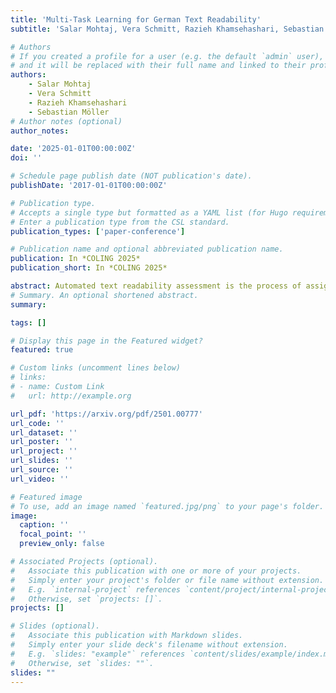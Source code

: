```yaml
---
title: 'Multi-Task Learning for German Text Readability'
subtitle: 'Salar Mohtaj, Vera Schmitt, Razieh Khamsehashari, Sebastian Möller'

# Authors
# If you created a profile for a user (e.g. the default `admin` user), write the username (folder name) here
# and it will be replaced with their full name and linked to their profile.
authors:
    - Salar Mohtaj
    - Vera Schmitt
    - Razieh Khamsehashari
    - Sebastian Möller
# Author notes (optional)
author_notes: 

date: '2025-01-01T00:00:00Z'
doi: ''

# Schedule page publish date (NOT publication's date).
publishDate: '2017-01-01T00:00:00Z'

# Publication type.
# Accepts a single type but formatted as a YAML list (for Hugo requirements).
# Enter a publication type from the CSL standard.
publication_types: ['paper-conference']

# Publication name and optional abbreviated publication name.
publication: In *COLING 2025*
publication_short: In *COLING 2025*

abstract: Automated text readability assessment is the process of assigning a number to the level of difficulty of a piece of text automatically. Machine learning and natural language processing techniques made it possible to measure the readability and complexity of the fast-growing textual content on the web. In this paper, we proposed a multi-task learning approach to predict the readability of German text based on pre-trained models. The proposed multi-task model has been trained on three tasks: text complexity, understandability, and lexical difficulty assessment. The results show a significant improvement in the model's performance in the multi-task learning setting compared to single-task learning, where each model has been trained separately for each task.
# Summary. An optional shortened abstract.
summary: 

tags: []

# Display this page in the Featured widget?
featured: true

# Custom links (uncomment lines below)
# links:
# - name: Custom Link
#   url: http://example.org

url_pdf: 'https://arxiv.org/pdf/2501.00777'
url_code: ''
url_dataset: ''
url_poster: ''
url_project: ''
url_slides: ''
url_source: ''
url_video: ''

# Featured image
# To use, add an image named `featured.jpg/png` to your page's folder.
image:
  caption: ''
  focal_point: ''
  preview_only: false

# Associated Projects (optional).
#   Associate this publication with one or more of your projects.
#   Simply enter your project's folder or file name without extension.
#   E.g. `internal-project` references `content/project/internal-project/index.md`.
#   Otherwise, set `projects: []`.
projects: []

# Slides (optional).
#   Associate this publication with Markdown slides.
#   Simply enter your slide deck's filename without extension.
#   E.g. `slides: "example"` references `content/slides/example/index.md`.
#   Otherwise, set `slides: ""`.
slides: ""
---
```



